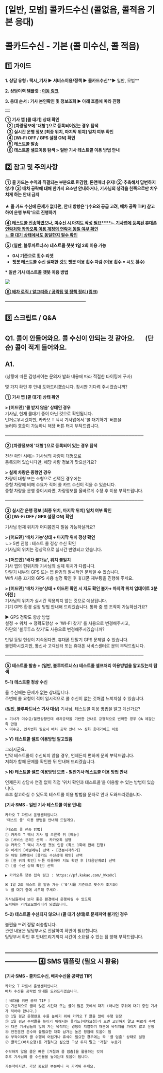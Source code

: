 # [일반, 모범] 콜카드수신  (콜없음, 콜적음 기본 응대)

**콜카드수신 - 기본 (콜 미수신, 콜 적음)**
============================

**1️⃣ 가이드**
-----------

**1. 상담 유형 : 택시\_기사 ▶ 서비스이용/정책 ▶ 콜카드수신****▶ 일반, 모범**

**2. 상담이력 템플릿 : [이동 링크](https://kakaomobilitysupport.zendesk.com/hc/ko/articles/31317876224921--%ED%83%9D%EC%8B%9C-%EA%B8%B0%EC%82%AC-%EC%BD%9C%EC%B9%B4%EB%93%9C%EC%88%98%EC%8B%A0-%EC%83%81%EB%8B%B4%EC%9D%B4%EB%A0%A5)**

**3. 응대 순서 : 기사 본인확인 및 정보조회 ▶ 아래 흐름에 따라 진행**

|  |
| --- |
|  |

**① 기사 앱 [콜 대기] 상태 확인  
  ② [차량정보에 '대형']으로 등록되어있는 경우 탐색  
  ③ 실시간 운행 정보 [최종 위치, 마지막 위치] 일치 여부 확인  
  ④ [Wi-Fi OFF / GPS 설정 ON] 확인  
  ⑤ 테스트콜 발송   
  ⑥ 테스트콜 셀프이용 탐색 > 일반 기사 테스트콜 이용 방법 안내**

**2️⃣ 참고 및 주의사항**
-----------------

#### **① 콜 카드는 수익과 직결되는 부분으로 민감함, 톤앤매너 유지!** **② 추측해서 답변하지 않기!** **③ 배차 공략에 대해 한가지 요소만 안내하거나, 기사님의 생각을 한쪽으로만 치우치게 하는 안내 금지**

**★ 콜 카드 수신에 문제가 없다면, 안내 방향은 '[수요와 공급 고려, 배차 공략 TIP] 참고하여 운행 부탁'으로 진행하기**

[**④ 테스트콜 전송하였으나, 미수신 시 아지트 작성 필요****ㄴ 기사앱에 등록된 휴대폰 연락처와 카카오톡 이용 계정의 연락처 동일 여부 확인  
ㄴ 콜 대기 상태에서도 동일한지 필수 확인**](https://kakaomobilitysupport.zendesk.com/hc/ko/articles/29923761132057--%EC%9D%BC%EB%B0%98-%ED%85%8C%EC%8A%A4%ED%8A%B8%EC%BD%9C-%EC%88%98%EC%8B%A0%EB%B6%88%EA%B0%80-%ED%85%8C%EC%8A%A4%ED%8A%B8%EC%BD%9C%EC%9D%B4-%EC%95%88%EC%99%80%EC%9A%94)

**⑤ (일반, 블루파트너스) 테스트콜 챗봇 1일 2회 이용 가능**

* **0시 기준으로 횟수 리셋**
* **챗봇 테스트콜 수신 실패한 것도 챗봇 이용 횟수 차감 (이용 횟수 = 시도 횟수)**

**\* 일반 기사 테스트콜 챗봇 이용 방법**

![](https://kakaomobilitysupport.zendesk.com/hc/article_attachments/39241031861145)

[**⑥ 배차 로직 / 알고리즘 / 공략팁 및 정책 정리 (링크)**](https://kakaomobilitysupport.zendesk.com/hc/ko/articles/29883797942169--%EA%B3%B5%ED%86%B5-%EC%BD%9C%EC%B9%B4%EB%93%9C%EC%88%98%EC%8B%A0-%EA%B4%80%EB%A0%A8-%EC%A0%95%EC%B1%85-%ED%85%8C%EC%8A%A4%ED%8A%B8%EC%BD%9C-%EB%B0%B0%EC%B0%A8-%EB%A1%9C%EC%A7%81-%EC%95%8C%EA%B3%A0%EB%A6%AC%EC%A6%98-%EB%B0%B0%EC%B0%A8-%EA%B3%B5%EB%9E%B5%ED%8C%81)

―――――――――――――――――――

**3️⃣ 스크립트 / Q&A**
------------------

**Q1.** **콜이 안들어와요. 콜 수신이 안되는 것 같아요.       (단순) 콜이 적게 들어와요.**
-------------------------------------------------------------

**A1.**
-------

(상황에 따른 감성케어는 문의자 발화 내용에 따라 적절한 타이밍에 구사)

몇 가지 확인 후 안내 도와드리겠습니다. 잠시만 기다려 주시겠습니까?

**① 기사 앱 [콜 대기] 상태 확인**

**> [어드민] ‘콜 받지 않음’ 상태인 경우**  
기사님, 현재 콜대기 중이 아닌 것으로 확인됩니다.  
번거로우시겠지만, 카카오 T 택시 기사앱에서 '콜 대기하기' 버튼을  
눌러야 호출이 가능하니 해당 버튼 터치 부탁드립니다.

──────────────────────────────────────────────

**② [차량정보에 '대형']으로 등록되어 있는 경우 탐색**

전산 확인 시에는 기사님의 차량이 대형으로  
등록되어 있습니다만, 해당 차량 정보가 맞으신가요?

**> 실제 차량은 중형인 경우**  
차량이 대형 또는 소형으로 선택된 경우에는  
중형 차량에 비해 수요가 적어 콜 카드 수신이 적을 수 있습니다.  
중형 차량을 운행 중이시라면, 차량정보를 올바르게 수정 후 이용 부탁드립니다.

──────────────────────────────────────────────

**③ 실시간 운행 정보 [최종 위치, 마지막 위치] 일치 여부 확인  
④ [Wi-Fi OFF / GPS 설정 ON] 확인**

기사님 현재 위치가 어디쯤인지 말씀 가능하실까요?

**> [어드민] ‘배차 가능’상태 + 마지막 위치 정상 확인**  
ㄴ> 5번 진행 : 테스트 콜 정상 수신 확인  
기사님의 위치는 정상적으로 실시간 반영되고 있습니다.

**> [어드민] '배차 불가능', 위치 불일치**  
기사 앱의 현위치와 기사님의 실제 위치가 다릅니다.  
단말기 내부의 GPS 또는 앱 환경의 일시적인 문제일 수 있습니다.  
Wifi 사용 끄기와 GPS 사용 설정 확인 후 휴대폰 재부팅을 진행해 주세요.

**> [어드민] ‘배차 가능’상태 + 어드민 확인 시 지도 확인 불가+ 마지막 위치 업데이트 3분 이전 ]**  
기사님의 위치가 실시간 적용되지 않는 것으로 예상됩니다.  
기기 GPS 환경 설정 방법 안내해 드리겠습니다. 통화 중 앱 조작이 가능하신가요?

▶ GPS 정확도 향상 방법  
설정 → 위치 → 정확도향상 → 'WI-FI 찾기' 를 사용으로 변경해주시고,  
하단의 '블루투스 찾기'도 사용으로 변경해주시겠습니까?

만일 동일 현상이 지속된다면, 휴대폰 단말기 GPS 문제일 수 있습니다.  
불편하시겠지만, 통신사 고객센터 또는 휴대폰 서비스센터로 문의 부탁드립니다.

──────────────────────────────────────────────

**⑤ 테스트콜 발송 + (일반, 블루파트너스) 테스트콜 셀프처리 이용방법을 알고있는지 탐색**

**5-1) 테스트콜 정상 수신**

콜 수신에는 문제가 없는 상태입니다.  
주변에 콜 요청이 적어 일시적으로 콜 수신이 없는 것처럼 느껴지실 수 있습니다.

**(일반, 블루파트너스 기사 대상)** 기사님, 테스트콜 이용 방법을 알고 계신가요?

```
> 기사가 미수긍/불만상황인데 배차공략을 기반한 안내로 긍정적으로 변화한 경우 QA 체감만족 만점   
> 미수긍, 인식변화 필요시 배차 공략 안내 >> 심화 응대가이드 이동  

```

**> Y) 테스트콜 셀프 이용방법 알고있음**

그러시군요.   
만약 테스트콜이 수신되지 않을 경우, 언제든지 편하게 문의 부탁드립니다.  
저희가 함께 문제를 확인한 뒤 안내해 드리겠습니다.

**> N) 테스트콜 셀프 이용방법 모름 - 일반기사 테스트콜 이용 방법 안내**

언제든지 상담사 연결 없이 직접 '위치 확인과 테스트콜'을 이용할 수 있는 방법이 있습니다.  
추후 참고하실 수 있도록 테스트콜 이용 방법을 문자로 안내 도와드리겠습니다.

**[기사 SMS - 일반 기사 테스트콜 이용 안내]**

```
카카오 T 파트너 운영센터입니다.   
'테스트 콜' 이용 방법을 안내해 드릴게요.  
  
[테스트 콜 전송 방법]   
① 카카오 T 택시 기사 앱 오른쪽 위 [메뉴]   
② [서비스 문의] 선택 - 카카오톡 실행   
③ 카카오 T 택시 기사용 챗봇 인증 (최초 1회에 한해 진행)   
④ 아래의 [채널메뉴] 선택 - [챗봇시작하기]   
⑤ 채팅 화면에서 [콜카드 수신상태 확인] 선택   
⑥ [현 위치 확인] 버튼 이용하여 지도 확인 후 [다음단계로] 선택   
⑦ [콜 수신 상태 확인] 선택  
  
▶ 카카오톡 챗봇 접속 링크 : https://pf.kakao.com/_WxoXcl  
  
※ 1일 2회 테스트 콜 발송 가능 ('0'시를 기준으로 횟수가 초기화)   
※ 콜 대기 중에 시도해 주세요.  
  
기사님들께서 보다 좋은 환경에서 운행하실 수 있도록   
노력하는 카카오모빌리티가 되겠습니다.
```

**5-2) 테스트콜 수신되지 않으나 (콜 대기 상태)로 문제파악 불가인 경우**

불편을 드려 정말 죄송합니다.  
관련 내용은 담당부서로 전달하여 확인이 필요합니다.  
담당부서 확인 후 안내드리기까지 시간이 소요될 수 있는 점 양해 부탁드립니다.

**―****―****―****―****―****―****―****―****―****―****―****―****―****―****―****―****―****―****―****―****―****―****―****―****―****―****―****―****―** **4️⃣** **SMS 템플릿 (필요 시 활용)**
-------------------------------------------------------------------------------------------------------------------------------------------------------------------------------

**[기사 SMS - 콜카드수신, 배차수신율 공략법 TIP]**

```
카카오 T 파트너 운영센터입니다.   
배차 수신율 공략법 안내를 도와드리겠습니다.  
  
[ 배차를 위한 공략 TIP ]   
① 기본적으로 콜이 많은 시간대 또는 콜이 많은 곳에서 대기 (아니면 주위에 대기 중인 기사가 적어야 합니다.)   
② 1일 평균 운행완료 수를 높이기 위해 카카오 T 콜을 많이 수행 권장   
③ 1일 평균 수락률을 높이기 위해서는 콜카드(배차요청)가 오면 고민하지 말고 빠르게 수락   
④ 다른 기사님들이 많이 가는 목적지는 경쟁이 치열하기 때문에 목적지를 가리지 않고 운행   
⑤ 안전운전 준수와 불필요한 대화 삼가는 높은 평점에 도움이 됨   
⑥ 부득이하게 콜 수행이 어렵거나 휴식이 필요한 경우에는 꼭 '콜 멈춤' 상태로 설정   
⑦ 콜카드(배차요청)를 거절하고 싶으면 그냥 두지 말고 '거절' 누르기  
  
수락하지 않을 콜은 빠른 [거절과 콜 멈춤]을 활용하는 것이   
추후 기사님의 콜 수신율을 높이는데 도움이 됩니다.  
  
기본적이지만, 가장 중요한 부분이니 꼭 기억해 주세요.
```